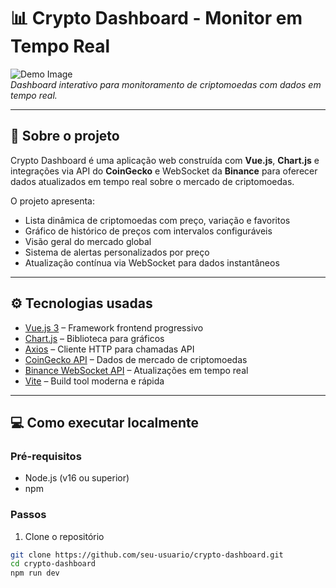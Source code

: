 # 📊 Crypto Dashboard - Monitor em Tempo Real

![Demo Image](./public/social-preview.jpg)  
*Dashboard interativo para monitoramento de criptomoedas com dados em tempo real.*

---

## 🚀 Sobre o projeto

Crypto Dashboard é uma aplicação web construída com **Vue.js**, **Chart.js** e integrações via API do **CoinGecko** e WebSocket da **Binance** para oferecer dados atualizados em tempo real sobre o mercado de criptomoedas.

O projeto apresenta:  
- Lista dinâmica de criptomoedas com preço, variação e favoritos  
- Gráfico de histórico de preços com intervalos configuráveis  
- Visão geral do mercado global  
- Sistema de alertas personalizados por preço  
- Atualização contínua via WebSocket para dados instantâneos  

---

## ⚙️ Tecnologias usadas

- [Vue.js 3](https://vuejs.org/) – Framework frontend progressivo  
- [Chart.js](https://www.chartjs.org/) – Biblioteca para gráficos  
- [Axios](https://axios-http.com/) – Cliente HTTP para chamadas API  
- [CoinGecko API](https://www.coingecko.com/en/api) – Dados de mercado de criptomoedas  
- [Binance WebSocket API](https://binance-docs.github.io/apidocs/websocket_api/en/) – Atualizações em tempo real  
- [Vite](https://vitejs.dev/) – Build tool moderna e rápida  

---

## 💻 Como executar localmente

### Pré-requisitos

- Node.js (v16 ou superior)  
- npm  

### Passos

1. Clone o repositório  
```bash
git clone https://github.com/seu-usuario/crypto-dashboard.git
cd crypto-dashboard
npm run dev


